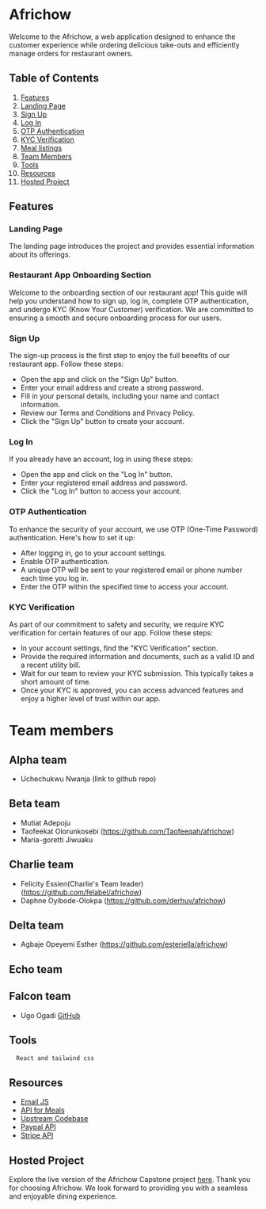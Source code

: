 # Africhow
Welcome to the Africhow, a web application designed to enhance the customer experience while ordering delicious take-outs and efficiently manage orders for restaurant owners.

## Table of Contents
1. [Features](#1-features)
2. [Landing Page](#2-landing-page)
3. [Sign Up](#3-sign-up)
4. [Log In](#4-log-in)
5. [OTP Authentication](#5-otp-authentication)
6. [KYC Verification](#6-kyc-verification)
7. [Meal listings](#7-meal-listing)
8. [Team Members](#8-team-members)
9. [Tools](#9-tools)
10. [Resources](#10-resources)
11. [Hosted Project](#11-hosted-project) 


## Features

### Landing Page
The landing page introduces the project and provides essential information about its offerings.

### Restaurant App Onboarding Section

Welcome to the onboarding section of our restaurant app! This guide will help you understand how to sign up, log in, complete OTP authentication, and undergo KYC (Know Your Customer) verification. We are committed to ensuring a smooth and secure onboarding process for our users.

### Sign Up
The sign-up process is the first step to enjoy the full benefits of our restaurant app. Follow these steps:

- Open the app and click on the "Sign Up" button.
- Enter your email address and create a strong password.
- Fill in your personal details, including your name and contact information.
- Review our Terms and Conditions and Privacy Policy.
- Click the "Sign Up" button to create your account.

### Log In
If you already have an account, log in using these steps:

- Open the app and click on the "Log In" button.
- Enter your registered email address and password.
- Click the "Log In" button to access your account.

### OTP Authentication
To enhance the security of your account, we use OTP (One-Time Password) authentication. Here's how to set it up:

- After logging in, go to your account settings.
- Enable OTP authentication.
- A unique OTP will be sent to your registered email or phone number each time you log in.
- Enter the OTP within the specified time to access your account.

### KYC Verification
As part of our commitment to safety and security, we require KYC verification for certain features of our app. Follow these steps:

- In your account settings, find the "KYC Verification" section.
- Provide the required information and documents, such as a valid ID and a recent utility bill.
- Wait for our team to review your KYC submission. This typically takes a short amount of time.
- Once your KYC is approved, you can access advanced features and enjoy a higher level of trust within our app.

# Team members
## Alpha team
- Uchechukwu Nwanja (link to github repo)

## Beta team
- Mutiat Adepoju
- Taofeekat Olorunkosebi (https://github.com/Taofeeqah/africhow)
- Maria-goretti Jiwuaku 

## Charlie team
- Felicity Essien(Charlie's Team leader) (https://github.com/felabel/africhow)
- Daphne Oyibode-Olokpa (https://github.com/derhuv/africhow)


## Delta team
- Agbaje Opeyemi Esther (https://github.com/esteriella/africhow)

## Echo team

## Falcon team
- Ugo Ogadi [GitHub](https://github.com/thisislaait)


## Tools
      React and tailwind css


## Resources

- [Email JS](https://www.emailjs.com/)
- [API for Meals](https://www.themealdb.com/api/json/v1/1/categories.php)
- [Upstream Codebase](https://github.com/PrincessMaggy/africhow)
- [Paypal API](https://developer.paypal.com/api/rest/)
- [Stripe API](https://stripe.com/docs/api)


## Hosted Project

Explore the live version of the Africhow Capstone project [here](https://africhow.vercel.app/).
Thank you for choosing Africhow. We look forward to providing you with a seamless and enjoyable dining experience.

